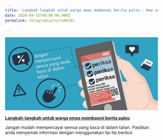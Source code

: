 ```yaml
---
title: 'Langkah-langkah untuk warga emas membasmi berita palsu - How seniors can fight fake news (Malay)'
date: 2020-04-15T00:00:00.000Z
permalink: /blog/seniors/sn0019/

---
```



 ![](../../../images/seniors-fake-news-malay.JPG)



**[Langkah-langkah untuk warga emas membasmi berita palsu](/infographic/SENIOR-CITIZENS-MALAY-r2.pdf)**

Jangan mudah mempercayai semua yang baca di dalam talian. Pastikan anda menyemak informasi dengan menggunakan tip-tip berikut.





